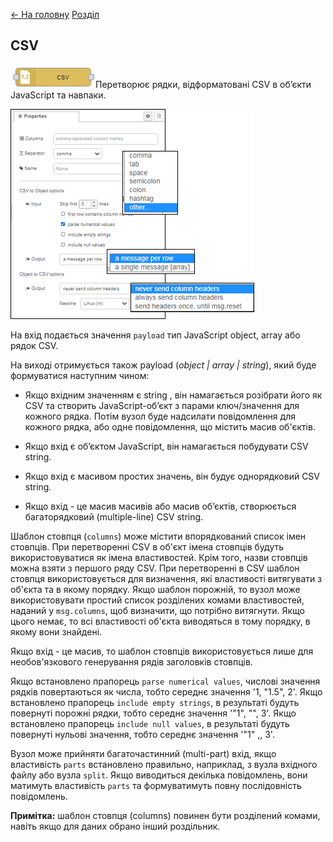 [<- На головну](../)  [Розділ](README.md)

## CSV

![img](media/csv.png)Перетворює рядки, відформатовані CSV в об’єкти JavaScript та навпаки.

![img](media/csv_cfg.png)

На вхід подається значення `payload` тип  JavaScript object, array або рядок CSV.

На виході отримується також payload (*object | array | string*), який буде формуватися наступним чином: 

- Якщо вхідним значенням є string , він намагається розібрати його як CSV та створить JavaScript-об’єкт з парами ключ/значення для кожного рядка. Потім вузол буде надсилати повідомлення для кожного рядка, або одне повідомлення, що містить масив об'єктів.

- Якщо вхід є об’єктом JavaScript, він намагається побудувати CSV string.
- Якщо вхід є масивом простих значень, він будує однорядковий CSV string.
- Якщо вхід - це масив масивів або масив об’єктів, створюється багаторядковий (multiple-line) CSV string.

Шаблон стовпця (`columns`) може містити впорядкований список імен стовпців. При перетворенні CSV в об'єкт імена стовпців будуть використовуватися як імена властивостей. Крім того, назви стовпців можна взяти з першого ряду CSV. При перетворенні в CSV шаблон стовпця використовується для визначення, які властивості витягувати з об'єкта та в якому порядку. Якщо шаблон порожній, то вузол може використовувати простий список розділених комами властивостей, наданий у `msg.columns`, щоб визначити, що потрібно витягнути. Якщо цього немає, то всі властивості об'єкта виводяться в тому порядку, в якому вони знайдені.

Якщо вхід - це масив, то шаблон стовпців використовується лише для необов'язкового генерування рядів заголовків стовпців.

Якщо встановлено прапорець `parse numerical values`, числові значення рядків повертаються як числа, тобто середнє значення '1, "1.5", 2'. Якщо встановлено прапорець `include empty strings`, в результаті будуть повернуті порожні рядки, тобто середнє значення '"1", "", 3'. Якщо встановлено прапорець `include null values`, в результаті будуть повернуті нульові значення, тобто середнє значення '"1" ,, 3'.

Вузол може прийняти багаточастинний (multi-part) вхід, якщо властивість `parts` встановлено правильно, наприклад, з вузла вхідного файлу або вузла `split`. Якщо виводиться декілька повідомлень, вони матимуть властивість `parts` та формуватимуть повну послідовність повідомлень.

**Примітка:** шаблон стовпця (columns) повинен бути розділений комами, навіть якщо для даних обрано інший роздільник.

